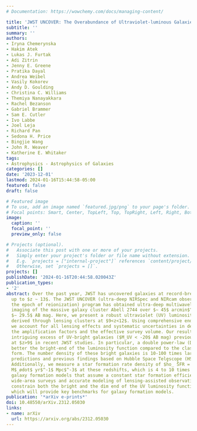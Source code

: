 ```yaml
---
# Documentation: https://wowchemy.com/docs/managing-content/

title: 'JWST UNCOVER: The Overabundance of Ultraviolet-luminous Galaxies at $z>9$'
subtitle: ''
summary: ''
authors:
- Iryna Chemerynska
- Hakim Atek
- Lukas J. Furtak
- Adi Zitrin
- Jenny E. Greene
- Pratika Dayal
- Andrea Weibel
- Vasily Kokorev
- Andy D. Goulding
- Christina C. Williams
- Themiya Nanayakkara
- Rachel Bezanson
- Gabriel Brammer
- Sam E. Cutler
- Ivo Labbe
- Joel Leja
- Richard Pan
- Sedona H. Price
- Bingjie Wang
- John R. Weaver
- Katherine E. Whitaker
tags:
- Astrophysics - Astrophysics of Galaxies
categories: []
date: '2023-12-01'
lastmod: 2024-01-16T15:44:58-05:00
featured: false
draft: false

# Featured image
# To use, add an image named `featured.jpg/png` to your page's folder.
# Focal points: Smart, Center, TopLeft, Top, TopRight, Left, Right, BottomLeft, Bottom, BottomRight.
image:
  caption: ''
  focal_point: ''
  preview_only: false

# Projects (optional).
#   Associate this post with one or more of your projects.
#   Simply enter your project's folder or file name without extension.
#   E.g. `projects = ["internal-project"]` references `content/project/deep-learning/index.md`.
#   Otherwise, set `projects = []`.
projects: []
publishDate: '2024-01-16T20:44:58.020043Z'
publication_types:
- '2'
abstract: Over the past year, JWST has uncovered galaxies at record-breaking distances
  up to $z ∼ 13$. The JWST UNCOVER (ultra-deep NIRSpec and NIRcam observations before
  the epoch of reionization) program has obtained ultra-deep multiwavelength NIRCam
  imaging of the massive galaxy cluster Abell 2744 over $∼ 45$ arcmin$^2$ down to
  $∼ 29.5$ AB mag. Here, we present a robust ultraviolet (UV) luminosity function
  derived through lensing clusters at $9<z<12$. Using comprehensive end- to-end simulations,
  we account for all lensing effects and systematic uncertainties in deriving both
  the amplification factors and the effective survey volume. Our results confirm the
  intriguing excess of UV-bright galaxies ($M_UV < -20$ AB mag) previously reported
  at $z>9$ in recent JWST studies. In particular, a double power-law (DPL) describes
  better the bright-end of the luminosity function compared to the classical Schechter
  form. The number density of these bright galaxies is 10-100 times larger than theoretical
  predictions and previous findings based on Hubble Space Telescope (HST) observations.
  Additionally, we measure a star formation rate density of $h̊o_ ̊SFR = 10^-2.64$
  M$_ødot$ yr$^-1$ Mpc$^-3$ at these redshifts, which is 4 to 10 times higher than
  galaxy formation models that assume a constant star formation efficiency. Future
  wide-area surveys and accurate modeling of lensing-assisted observations will reliably
  constrain both the bright and the dim end of the UV luminosity function at $z>9$,
  which will provide key benchmarks for galaxy formation models.
publication: '*arXiv e-prints*'
doi: 10.48550/arXiv.2312.05030
links:
- name: arXiv
  url: https://arxiv.org/abs/2312.05030
---
```

